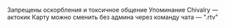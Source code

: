 Запрещены оскорбления и токсичное общение
Упоминание Chivalry — актокик
Карту можно сменить без админа через команду чата — ".rtv"
